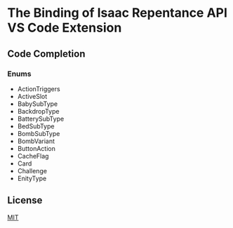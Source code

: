 # The Binding of Isaac Repentance API VS Code Extension
## Code Completion
### Enums
- ActionTriggers
- ActiveSlot
- BabySubType
- BackdropType
- BatterySubType
- BedSubType
- BombSubType
- BombVariant
- ButtonAction
- CacheFlag
- Card
- Challenge
- EnityType
## License
[MIT](https://github.com/MochicStudio/isaac-repentance-vscode-ext/blob/master/LICENSE)